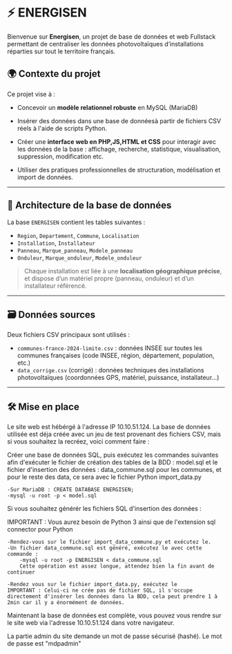 # ⚡️ ENERGISEN

Bienvenue sur **Energisen**, un projet de base de données et web Fullstack permettant de centraliser les données photovoltaïques d’installations réparties sur tout le territoire français.

## 🌍 Contexte du projet

Ce projet vise à :

- Concevoir un **modèle relationnel robuste** en MySQL (MariaDB)
- Insérer des données dans une base de donnéesà partir de fichiers CSV réels à l'aide de scripts Python.
- Créer une **interface web en PHP,JS,HTML et CSS** pour interagir avec les données de la base :
  affichage, recherche, statistique, visualisation, suppression, modification etc.

- Utiliser des pratiques professionnelles de structuration, modélisation et import de données.

---

## 🧱 Architecture de la base de données

La base `ENERGISEN` contient les tables suivantes :

- `Region`, `Departement`, `Commune`, `Localisation`
- `Installation`, `Installateur`
- `Panneau`, `Marque_panneau`, `Modele_panneau`
- `Onduleur`, `Marque_onduleur`, `Modele_onduleur`

> Chaque installation est liée à une **localisation géographique précise**, et dispose d’un matériel propre (panneau, onduleur) et d’un installateur référencé.

---

## 🗃️ Données sources

Deux fichiers CSV principaux sont utilisés :

- `communes-france-2024-limite.csv` : données INSEE sur toutes les communes françaises (code INSEE, région, département, population, etc.)
- `data_corrige.csv` (corrigé) : données techniques des installations photovoltaïques (coordonnées GPS, matériel, puissance, installateur…)

---



## 🛠️ Mise en place

Le site web est hébérgé à l'adresse IP 10.10.51.124.
La base de données utilisée est déja créée avec un jeu de test provenant des fichiers CSV, mais si vous souhaitez la recréez, voici comment faire :

Créer une base de données SQL, puis exécutez les commandes suivantes afin d'exécuter le fichier de création des tables de la BDD : model.sql et le fichier d'insertion des données : data_commune.sql pour les communes, et pour le reste des data, ce sera avec le fichier Python import_data.py

    -Sur MariaDB : CREATE DATABASE ENERGISEN; 
    -mysql -u root -p < model.sql 
    
Si vous souhaitez générér les fichiers SQL d'insertion des données : 

IMPORTANT : Vous aurez besoin de Python 3 ainsi que de l'extension sql connector pour Python

    -Rendez-vous sur le fichier import_data_commune.py et exécutez le.
    -Un fichier data_commune.sql est généré, exécutez le avec cette commande : 
        -mysql -u root -p ENERGISEN < data_commune.sql
        Cette opération est assez longue, attendez bien la fin avant de continuer

    -Rendez vous sur le fichier import_data.py, exécutez le 
    IMPORTANT : Celui-ci ne crée pas de fichier SQL, il s'occupe directement d'insérer les données dans la BDD, cela peut prendre 1 à 2min car il y a énormément de données.


Maintenant la base de données est complète, vous pouvez vous rendre sur le site web via l'adresse 10.10.51.124 dans votre navigateur. 

La partie admin du site demande un mot de passe sécurisé (hashé). Le mot de passe est "mdpadmin"

